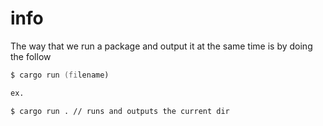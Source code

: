 
# info 

The way that we run a package and output it at the same time is by doing the follow 
```zsh
$ cargo run (filename)

ex.

$ cargo run . // runs and outputs the current dir
```